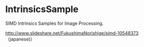IntrinsicsSample
================
SIMD Intrinsics Samples for Image Processing.

http://www.slideshare.net/FukushimaNorishige/simd-10548373
（japanese)）
